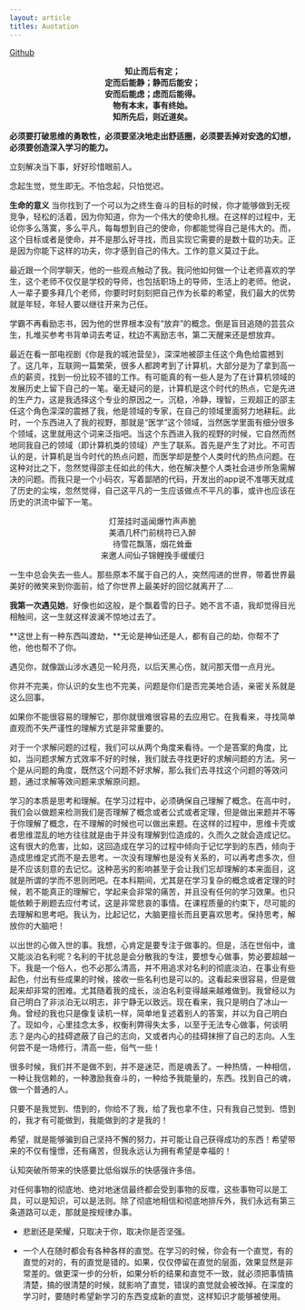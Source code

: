 ```yaml
---
layout: article
titles: Auotation
---
```


[Github](https://github.com/AllenWrong)

<p align="center"><strong>
知止而后有定；<br/>
定而后能静；静而后能安；<br/>
安而后能虑；虑而后能得。<br/>
物有本末，事有终始。<br/>
知所先后，则近道矣。</strong></p>

**必须要打破思维的勇敢性，必须要坚决地走出舒适圈，必须要丢掉对安逸的幻想，必须要创造深入学习的能力。**

立刻解决当下事，好好珍惜眼前人。

念起生觉，觉生即无。不怕念起，只怕觉迟。


**生命的意义** 当你找到了一个可以为之终生奋斗的目标的时候，你才能够做到无视竞争，轻松的活着，因为你知道，你为一个伟大的使命扎根。在这样的过程中，无论你多么落寞，多么平凡，每每想到自己的使命，你都能觉得自己是伟大的。而，这个目标或者是使命，并不是那么好寻找，而且实现它需要的是数十载的功夫。正是因为你能下这样的功夫，你才感到自己的伟大。工作的意义莫过于此。

最近跟一个同学聊天，他的一些观点触动了我。我问他如何做一个让老师喜欢的学生，这个老师不仅仅是学校的导师，也包括职场上的导师，生活上的老师。他说，人一辈子要多拜几个老师，你要时时刻刻把自己作为长辈的希望，我们最大的优势就是年轻，年轻人要以继往开来为己任。

学霸不再看励志书，因为他的世界根本没有“放弃”的概念。倒是盲目追随的芸芸众生，扎堆买参考书背单词去考证，枕边不离励志书，第二天醒来还是想放弃。

最近在看一部电视剧《你是我的城池营垒》，深深地被邵主任这个角色给震撼到了。这几年，互联网一篇繁荣，很多人都跨考到了计算机，大部分是为了拿到高一点的薪资，找到一份比较不错的工作。有可能真的有一些人是为了在计算机领域的发展历史上留下自己的一笔。毫无疑问的是，计算机是这个时代的热点，它是先进的生产力，这是我选择这个专业的原因之一。沉稳，冷静，理智，三观超正的邵主任这个角色深深的震撼了我，他是领域的专家，在自己的领域里面努力地耕耘。此时，一个东西进入了我的视野，那就是“医学”这个领域，当然医学里面有细分很多个领域，这里就用这个词来泛指吧。当这个东西进入我的视野的时候，它自然而然地同我自己的领域（即计算机类的领域）产生了联系。首先是产生了对比。不可否认的是，计算机是当今时代的热点问题，而医学却是整个人类时代的热点问题。在这种对比之下，忽然觉得邵主任如此的伟大，他在解决整个人类社会进步所急需解决的问题。而我只是一个小码农，写着鄙陋的代码，开发出的app说不准哪天就成了历史的尘埃，忽然觉得，自己这平凡的一生应该做点不平凡的事，或许也应该在历史的洪流中留下一笔。

<p align="center">灯笼挂时遥闻爆竹声声脆<br/>
美酒几杯门前桃符已入醉<br/>
待雪花飘落，烟花耸垂<br/>
来邀人间仙子锦鲤挽手缓缓归</p>

一生中总会失去一些人。那些原本不属于自己的人，突然闯进的世界，带着世界最美好的微笑来到你面前，给了你世界上最美好的回忆就离开了.... 

**我第一次遇见她**，好像也如这般，是个飘着雪的日子。她不言不语，我却觉得目光相触间，这一生就这样波澜不惊地过去了。

**这世上有一种东西叫渡劫，**无论是神仙还是人，都有自己的劫，你帮不了他，他也帮不了你。

遇见你，就像跋山涉水遇见一轮月亮，以后天黑心伤，就问那天借一点月光。

你并不完美，你认识的女生也不完美，问题是你们是否完美地合适，亲密关系就是这么回事。

如果你不能很容易的理解它，那你就很难很容易的去应用它。在我看来，寻找简单直观而不失严谨性的理解方式是非常重要的。

对于一个求解问题的过程，我们可以从两个角度来看待。一个是答案的角度，比如，当问题求解方式效率不好的时候，我们就去寻找更好的求解问题的方法。另一个是从问题的角度，既然这个问题不好求解，那么我们去寻找这个问题的等效问题，通过求解等效问题来求解原问题。

学习的本质是思考和理解。在学习过程中，必须确保自己理解了概念。在高中时，我们会以做题来检测我们是否理解了概念或者公式或者定理，但是做出来题并不等于你理解了概念，在不理解的时候也可以做出来题。在这样的过程中，思维卡壳或者思维混乱的地方往往就是由于并没有理解到位造成的，久而久之就会造成记忆。这有很大的危害，比如，这回造成在学习的过程中倾向于记忆学到的东西，倾向于造成思维定式而不是去思考。一次没有理解也是没有关系的，可以再考虑多次，但是不应该刻意的去记忆。这种恶劣的影响甚至于会让我们忘却理解的本来面目，这就是所谓的学而不思则罔吧。在本科期间，尤其是在学习复杂的概念或者定理的时候，若不能真正的理解它，学起来会非常的痛苦，并且没有任何的学习效果。也只能依赖于刷题去应付考试，这是非常悲哀的事情。在课程质量的约束下，尽可能的去理解和思考吧。我认为，比起记忆，大脑更擅长而且更喜欢思考。保持思考，解放你的大脑吧！

以出世的心做入世的事。我想，心肯定是要专注于做事的。但是，活在世俗中，谁又能淡泊名利呢？名利的干扰总是会分散我的专注，要想专心做事，势必要超越一下。我是一个俗人，也不必那么清高，并不用追求对名利的彻底淡泊，在事业有些起色，付出有些成果的时候，接收一些名利也是可以的。这看起来很容易，但是做起来却非常的困难。尤其随着我的成长，淡泊名利变得越来越难做到。我曾经以为自己明白了非淡泊无以明志，非宁静无以致远。现在看来，我只是明白了冰山一角。曾经的我也只是像复读机一样，简单地复述着别人的答案，并以为自己明白了。现如今，心里挂念太多，权衡利弊得失太多，以至于无法专心做事，何谈明志？是内心的挂碍遮蔽了自己的志向，又或者内心的挂碍抹擦了自己的志向。人生何尝不是一场修行，清高一些，俗气一些！

很多时候，我们并不是做不到，并不是迷茫，而是魂丢了。一种热情，一种相信，一种让我信赖的，一种激励我奋斗的，一种给予我能量的，东西。找到自己的魂，做一个普通的人。

只要不是我觉到、悟到的，你给不了我，给了我也拿不住，只有我自己觉到、悟到的，我才有可能做到，我能做到的才是我的！

希望，就是能够骗到自己坚持不懈的努力，并可能让自己获得成功的东西！希望带来的不仅有憧憬，还有痛苦，但我永远认为拥有希望是幸福的！

认知突破所带来的快感要比低俗娱乐的快感强许多倍。

对任何事物的彻底地、绝对地迷信最终都会受到事物的反噬，这些事物可以是工具，可以是知识，可以是法则。除了彻底地相信和彻底地排斥外，我们永远有第三条道路可以走，那就是按规律办事。

- 悲剧还是荣耀，只取决于你，取决你是否坚强。

- 一个人在随时都会有各种各样的直觉。在学习的时候，你会有一个直觉，有的直觉的对的，有的直觉是错的。如果，仅仅停留在直觉的层面，效果显然是非常差的。做更深一步的分析，如果分析的结果和直觉不一致，就必须把事情搞清楚，搞的很清楚的时候，就影响了直觉，错误的直觉就会被改掉。在深度的学习时，要随时希望新学习的东西变成新的直觉，这样知识才能够被使用。